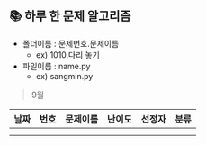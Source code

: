 ## 📚 하루 한 문제 알고리즘
* 폴더이름 : 문제번호.문제이름
  * ex) 1010.다리 놓기
* 파일이름 : name.py
  * ex) sangmin.py 

> 9월

|날짜|번호|문제이름|난이도|선정자|분류|
|------|---|---|---|---|---|
|||||||
|||||||
